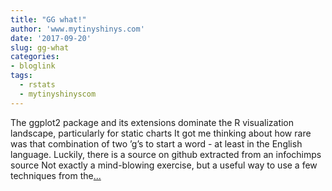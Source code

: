```yaml
---
title: "GG what!"
author: 'www.mytinyshinys.com'
date: '2017-09-20'
slug: gg-what
categories:
- bloglink
tags:
  - rstats
  - mytinyshinyscom
---
```


The ggplot2 package and its extensions dominate the R visualization landscape, particularly for static charts It got me thinking about how rare was that combination of two ’g’s to start a word - at least in the English language. Luckily, there is a source on github extracted from an infochimps source Not exactly a mind-blowing exercise, but a useful way to use a few techniques from the[... <i class="fas fa-external-link-alt"></i>](https://www.mytinyshinys.com/2017/09/20/ggwhat/)

